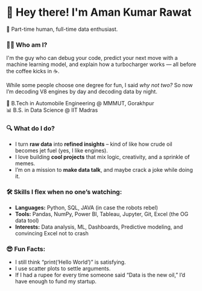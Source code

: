 # 👋 Hey there! I'm Aman Kumar Rawat
🧠 Part-time human, full-time data enthusiast.
### 🤹‍♂️ Who am I?

I'm the guy who can debug your code, predict your next move with a machine learning model, and explain how a turbocharger works — all before the coffee kicks in ☕.

While some people choose one degree for fun, I said *why not two?* So now I’m decoding V8 engines by day and decoding data by night.

🚗 B.Tech in Automobile Engineering @ MMMUT, Gorakhpur  
📊 B.S. in Data Science @ IIT Madras  
### 🔍 What do I do?

- I turn **raw data** into **refined insights** – kind of like how crude oil becomes jet fuel (yes, I like engines).
- I love building **cool projects** that mix logic, creativity, and a sprinkle of memes.
- I’m on a mission to **make data talk**, and maybe crack a joke while doing it.

### 🛠️ Skills I flex when no one’s watching:

- **Languages:** Python, SQL, JAVA (in case the robots rebel)
- **Tools:** Pandas, NumPy, Power BI, Tableau, Jupyter, Git, Excel (the OG data tool)
- **Interests:** Data analysis, ML, Dashboards, Predictive modeling, and convincing Excel not to crash

### 😎 Fun Facts:

- I still think “print(‘Hello World’)” is satisfying.
- I use scatter plots to settle arguments.
- If I had a rupee for every time someone said “Data is the new oil,” I’d have enough to fund my startup.

